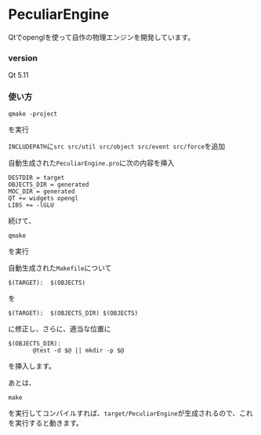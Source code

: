 # PeculiarEngine

Qtでopenglを使って自作の物理エンジンを開発しています。

### version

Qt 5.11


### 使い方

```
qmake -project
```

を実行

`INCLUDEPATH`に`src src/util src/object src/event src/force`を追加

自動生成された`PeculiarEngine.pro`に次の内容を挿入

```
DESTDIR = target
OBJECTS_DIR = generated
MOC_DIR = generated
QT += widgets opengl
LIBS += -lGLU
```

続けて、

```
qmake
```

を実行

自動生成された`Makefile`について

```
$(TARGET):  $(OBJECTS)
```

を

```
$(TARGET):  $(OBJECTS_DIR) $(OBJECTS)
```

に修正し、さらに、適当な位置に

```
$(OBJECTS_DIR):
       @test -d $@ || mkdir -p $@
```

を挿入します。

あとは、

```
make
```

を実行してコンパイルすれば、`target/PeculiarEngine`が生成されるので、これを実行すると動きます。
